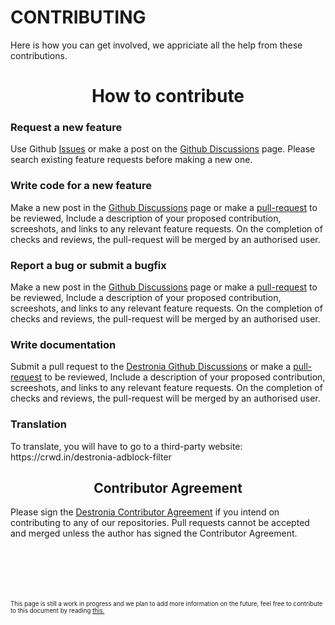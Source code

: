 # CONTRIBUTING 
Here is how you can get involved, we appriciate all the help from these contributions.


<h1 align="center">How to contribute</h1>

<h3>Request a new feature</h3>

Use Github [Issues](https://github.com/Destronia/AdBlock_Filter/issues/new?assignees=&labels=&template=feature_request.md&title=) or make a post on the [Github Discussions](https://github.com/Destronia/AdBlock_Filter/discussions) page. Please search existing feature requests before making a new one.


<h3>Write code for a new feature</h3> 

Make a new post in the [Github Discussions](https://github.com/Destronia/AdBlock_Filter/discussions) page or make a [pull-request](https://github.com/Destronia/AdBlock_Filter/pulls) to be reviewed, Include a description of your proposed contribution, screeshots, and links to any relevant feature requests. On the completion of checks and reviews, the pull-request will be merged by an authorised user.


<h3>Report a bug or submit a bugfix</h3> 

Make a new post in the [Github Discussions](https://github.com/Destronia/AdBlock_Filter/discussions) page or make a [pull-request](https://github.com/Destronia/AdBlock_Filter/pulls) to be reviewed, Include a description of your proposed contribution, screeshots, and links to any relevant feature requests. On the completion of checks and reviews, the pull-request will be merged by an authorised user.


<h3>Write documentation</h3> 

Submit a pull request to the [Destronia Github Discussions](https://github.com/Destronia/AdBlock_Filter/discussions) or make a [pull-request](https://github.com/Destronia/AdBlock_Filter/pulls) to be reviewed, Include a description of your proposed contribution, screeshots, and links to any relevant feature requests. On the completion of checks and reviews, the pull-request will be merged by an authorised user.


<h3>Translation</h3> To translate, you will have to go to a third-party website: https://crwd.in/destronia-adblock-filter


<h2 align="center">Contributor Agreement</h2>

Please sign the [Destronia Contributor Agreement](https://cla-assistant.io/Destronia/AdBlock_Filter) if you intend on contributing to any of our repositories. Pull requests cannot be accepted and merged unless the author has signed the Contributor Agreement.
<br>
<br>
<br>
<br>
<br>
<br>
<p><sub><sup> This page is still a work in progress and we plan to add more information on the future, feel free to contribute to this document by reading <a href="https://github.com/Destronia/AdBlock_Filter/blob/master/CONTRIBUTING.md#write-documentation">this.</a></sup></sub></p>
